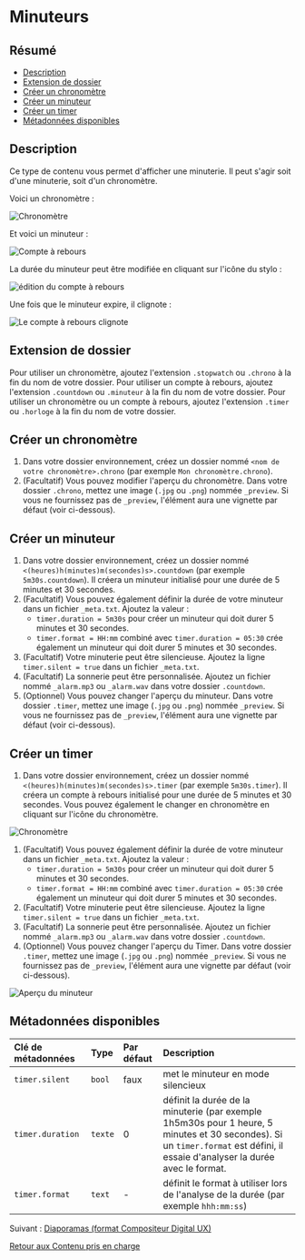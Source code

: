 # Minuteurs

## Résumé
* [Description](#description)
* [Extension de dossier](#extension-de-dossier)
* [Créer un chronomètre](#créer-un-chronomètre)
* [Créer un minuteur](#créer-un-minuteur)
* [Créer un timer](#créer-un-timer)
* [Métadonnées disponibles](#métadonnées-disponibles)

## Description

Ce type de contenu vous permet d'afficher une minuterie. Il peut s'agir soit d'une minuterie, soit d'un chronomètre.

Voici un chronomètre :

![Chronomètre](../../../en/img/content_stopwatch.jpg)

Et voici un minuteur :

![Compte à rebours](../../../en/img/content_timer.jpg)

La durée du minuteur peut être modifiée en cliquant sur l'icône du stylo :

![édition du compte à rebours](../../../en/img/content_timer_edit.jpg)

Une fois que le minuteur expire, il clignote :

![Le compte à rebours clignote](../../../en/img/content_timer_ticked.jpg)

## Extension de dossier

Pour utiliser un chronomètre, ajoutez l'extension `.stopwatch` ou `.chrono` à la fin du nom de votre dossier.
Pour utiliser un compte à rebours, ajoutez l'extension `.countdown` ou `.minuteur` à la fin du nom de votre dossier.
Pour utiliser un chronomètre ou un compte à rebours, ajoutez l'extension `.timer` ou `.horloge` à la fin du nom de votre dossier.

## Créer un chronomètre

1. Dans votre dossier environnement, créez un dossier nommé `<nom de votre chronomètre>.chrono` (par exemple `Mon chronomètre.chrono`).
1. (Facultatif) Vous pouvez modifier l'aperçu du chronomètre. Dans votre dossier `.chrono`, mettez une image (`.jpg` ou `.png`) nommée `_preview`. Si vous ne fournissez pas de `_preview`, l'élément aura une vignette par défaut (voir ci-dessous).

## Créer un minuteur

1. Dans votre dossier environnement, créez un dossier nommé `<(heures)h(minutes)m(secondes)s>.countdown` (par exemple `5m30s.countdown`). Il créera un minuteur initialisé pour une durée de 5 minutes et 30 secondes.
1. (Facultatif) Vous pouvez également définir la durée de votre minuteur dans un fichier `_meta.txt`. Ajoutez la valeur : 
   * `timer.duration = 5m30s` pour créer un minuteur qui doit durer 5 minutes et 30 secondes.
   * `timer.format = HH:mm` combiné avec `timer.duration = 05:30` crée également un minuteur qui doit durer 5 minutes et 30 secondes.
1. (Facultatif) Votre minuterie peut être silencieuse. Ajoutez la ligne `timer.silent = true` dans un fichier `_meta.txt`.
1. (Facultatif) La sonnerie peut être personnalisée. Ajoutez un fichier nommé `_alarm.mp3` ou `_alarm.wav` dans votre dossier `.countdown`.
1. (Optionnel) Vous pouvez changer l'aperçu du minuteur. Dans votre dossier `.timer`, mettez une image (`.jpg` ou `.png`) nommée `_preview`. Si vous ne fournissez pas de `_preview`, l'élément aura une vignette par défaut (voir ci-dessous).

## Créer un timer 

1. Dans votre dossier environnement, créez un dossier nommé `<(heures)h(minutes)m(secondes)s>.timer` (par exemple `5m30s.timer`). Il créera un compte à rebours initialisé pour une durée de 5 minutes et 30 secondes. Vous pouvez également le changer en chronomètre en cliquant sur l'icône du chronomètre.

![Chronomètre](../../../en/img/content_timer2.jpg)

1. (Facultatif) Vous pouvez également définir la durée de votre minuteur dans un fichier `_meta.txt`. Ajoutez la valeur : 
   * `timer.duration = 5m30s` pour créer un minuteur qui doit durer 5 minutes et 30 secondes.
   * `timer.format = HH:mm` combiné avec `timer.duration = 05:30` crée également un minuteur qui doit durer 5 minutes et 30 secondes.
1. (Facultatif) Votre minuterie peut être silencieuse. Ajoutez la ligne `timer.silent = true` dans un fichier `_meta.txt`.
1. (Facultatif) La sonnerie peut être personnalisée. Ajoutez un fichier nommé `_alarm.mp3` ou `_alarm.wav` dans votre dossier `.countdown`.
1. (Optionnel) Vous pouvez changer l'aperçu du Timer. Dans votre dossier `.timer`, mettez une image (`.jpg` ou `.png`) nommée `_preview`. Si vous ne fournissez pas de `_preview`, l'élément aura une vignette par défaut (voir ci-dessous).

![Aperçu du minuteur](../../../en/img/content_timer_preview.png)

## Métadonnées disponibles

| Clé de métadonnées | Type   | Par défaut | Description |
|:-------------------|:-------|:-----------|:------------|
| `timer.silent`     | `bool` | faux       | met le minuteur en mode silencieux |
| `timer.duration`   | `texte`| 0          | définit la durée de la minuterie (par exemple 1h5m30s pour 1 heure, 5 minutes et 30 secondes). Si un `timer.format` est défini, il essaie d'analyser la durée avec le format. |
| `timer.format`     | `text` | -          | définit le format à utiliser lors de l'analyse de la durée (par exemple `hhh:mm:ss`) |

Suivant : [Diaporamas (format Compositeur Digital UX)](slideshows.md)

[Retour aux Contenu pris en charge](index.md)
